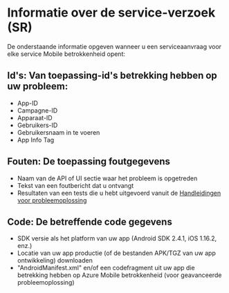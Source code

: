 <properties 
   pageTitle="Azure mobiele betrokkenheid de gids voor probleemoplossing - Service Info over" 
   description="Service aanvragen informatie die is vereist door het ondersteuningsteam voor het oplossen van problemen met Azure Mobile betrokkenheid" 
   services="mobile-engagement" 
   documentationCenter="" 
   authors="piyushjo" 
   manager="dwrede" 
   editor=""/>

<tags
   ms.service="mobile-engagement"
   ms.devlang="na"
   ms.topic="article"
   ms.tgt_pltfrm="mobile-multiple"
   ms.workload="mobile" 
   ms.date="08/19/2016"
   ms.author="piyushjo"/>

# <a name="service-request-sr-information"></a>Informatie over de service-verzoek (SR)

De onderstaande informatie opgeven wanneer u een serviceaanvraag voor elke service Mobile betrokkenheid opent:
 
## <a name="ids-applicable-identifiers-related-to-your-issue"></a>Id's: Van toepassing-id's betrekking hebben op uw probleem:
- App-ID
- Campagne-ID
- Apparaat-ID
- Gebruikers-ID
- Gebruikersnaam in te voeren
- App Info Tag
 
## <a name="errors-applicable-error-information"></a>Fouten: De toepassing foutgegevens 
- Naam van de API of UI sectie waar het probleem is opgetreden
- Tekst van een foutbericht dat u ontvangt
- Resultaten van een tests die u hebt uitgevoerd vanuit de [Handleidingen voor probleemoplossing](http://go.microsoft.com/fwlink/?LinkId=524382)

## <a name="code-applicable-coding-information"></a>Code: De betreffende code gegevens 
- SDK versie als het platform van uw app (Android SDK 2.4.1, iOS 1.16.2, enz.)
- Locatie van uw app productie (of de bestanden APK/TGZ van uw app ontwikkeling) downloaden
- "AndroidManifest.xml" en/of een codefragment uit uw app die betrekking hebben op Azure Mobile betrokkenheid (voor geavanceerde probleemoplossing)

 
